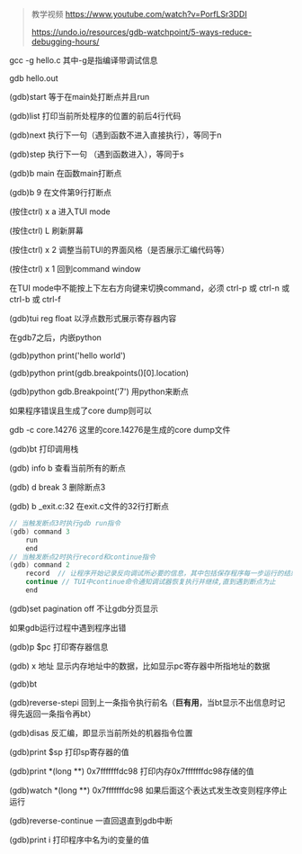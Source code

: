 > 教学视频 https://www.youtube.com/watch?v=PorfLSr3DDI
>
> https://undo.io/resources/gdb-watchpoint/5-ways-reduce-debugging-hours/

gcc -g hello.c 其中-g是指编译带调试信息

gdb hello.out

(gdb)start 等于在main处打断点并且run

(gdb)list 打印当前所处程序的位置的前后4行代码

(gdb)next 执行下一句（遇到函数不进入直接执行），等同于n

(gdb)step 执行下一句 （遇到函数进入），等同于s

(gdb)b main 在函数main打断点

(gdb)b 9 在文件第9行打断点

(按住ctrl) x a 进入TUI mode

(按住ctrl) L 刷新屏幕

(按住ctrl) x 2 调整当前TUI的界面风格（是否展示汇编代码等）

(按住ctrl) x 1 回到command window

在TUI mode中不能按上下左右方向键来切换command，必须 ctrl-p 或 ctrl-n 或 ctrl-b 或 ctrl-f

(gdb)tui reg float 以浮点数形式展示寄存器内容



在gdb7之后，内嵌python

(gdb)python print('hello world')

(gdb)python print(gdb.breakpoints()[0].location)

(gdb)python gdb.Breakpoint('7') 用python来断点



如果程序错误且生成了core dump则可以

gdb -c core.14276 这里的core.14276是生成的core dump文件

(gdb)bt 打印调用栈



(gdb) info b 查看当前所有的断点

(gdb) d break 3 删除断点3

(gdb) b _exit.c:32 在exit.c文件的32行打断点

```c
// 当触发断点3时执行gdb run指令
(gdb) command 3
    run
    end
// 当触发断点2时执行record和continue指令
(gdb) command 2
    record	// 让程序开始记录反向调试所必要的信息，其中包括保存程序每一步运行的结果等等信息，所以如果没有运行此指令，是没有办法进行反向调试的，停止反向调试使用的是record stop ，这样反向调试的记录停止，可以正常运行程序了。
    continue // TUI中continue命令通知调试器恢复执行并继续,直到遇到断点为止
    end
```

(gdb)set pagination off 不让gdb分页显示



如果gdb运行过程中遇到程序出错

(gdb)p $pc 打印寄存器信息

(gdb) x 地址 显示内存地址中的数据，比如显示pc寄存器中所指地址的数据

(gdb)bt

(gdb)reverse-stepi 回到上一条指令执行前名（**巨有用**，当bt显示不出信息时记得先返回一条指令再bt）

(gdb)disas 反汇编，即显示当前所处的机器指令位置

(gdb)print $sp 打印sp寄存器的值

(gdb)print *(long **) 0x7fffffffdc98 打印内存0x7fffffffdc98存储的值

(gdb)watch *(long **) 0x7fffffffdc98 如果后面这个表达式发生改变则程序停止运行

(gdb)reverse-continue 一直回退直到gdb中断

(gdb)print i 打印程序中名为i的变量的值